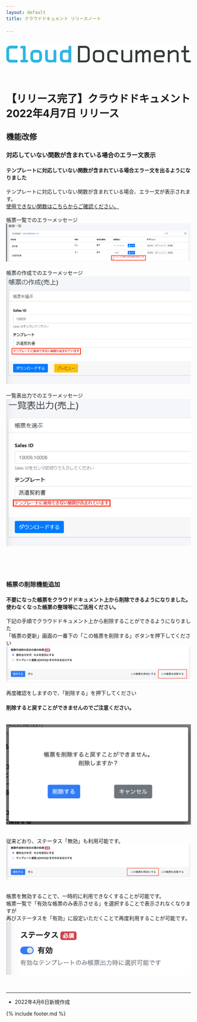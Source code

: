 ```yaml
---
layout: default
title: クラウドドキュメント リリースノート

---
```

<br>
<div align="center">
<img src="images/logo-type.png" alt="クラウドドキュメント" title="クラウドドキュメント">
</div>
<br><br>

# 【リリース完了】クラウドドキュメント 2022年4月7日 リリース

## 機能改修

### 対応していない関数が含まれている場合のエラー文表示
#### テンプレートに対応していない関数が含まれている場合エラー文を出るようになりました<br>
テンプレートに対応していない関数が含まれている場合、エラー文が表示されます。<br>
<a href= "https://e2info.github.io/cloudreport-docs/faq/faq.html#output4" >使用できない関数はこちらからご確認ください。</a><br><br>
帳票一覧でのエラーメッセージ<br>
![帳票一覧_エラーメッセージ](images/20220407/0407_1.png)<br><br>
帳票の作成でのエラーメッセージ<br>
![帳票の作成_エラーメッセージ](images/20220407/0407_2.png)<br><br>
一覧表出力でのエラーメッセージ<br>
![一覧表出力_エラーメッセージ](images/20220407/0407_3.png)<br><br>

<br><br>
### 帳票の削除機能追加
#### 不要になった帳票をクラウドドキュメント上から削除できるようになりました。使わなくなった帳票の整理等にご活用ください。<br>

下記の手順でクラウドドキュメント上から削除することができるようになりました<br>
「帳票の更新」画面の一番下の「この帳票を削除する」ボタンを押下してください
![帳票の削除](images/20220407/0407_6.png)<br><br>
再度確認をしますので、「削除する」を押下してください<br>
#### 削除すると戻すことができませんのでご注意ください。<br><br>
![削除の確認](images/20220407/0407_7.png)<br><br>

従来どおり、ステータス「無効」も利用可能です。<br>
![ステータスを無効](images/20220407/0407_8.png)<br><br>

帳票を無効することで、一時的に利用できなくすることが可能です。<br>
帳票一覧で「有効な帳票のみ表示させる」を選択することで表示されなくなりますが<br>
再びステータスを「有効」に設定いただくことで再度利用することが可能です。
![ステータスを有効](images/20220407/0407_9.png)<br>



<br>


-----
* 2022年4月6日新規作成

{% include footer.md %}

